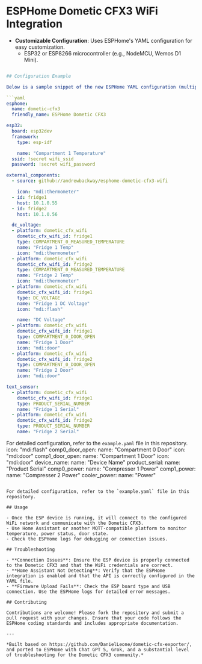 # ESPHome Dometic CFX3 WiFi Integration

- **Customizable Configuration**: Uses ESPHome's YAML configuration for easy customization.
  - ESP32 or ESP8266 microcontroller (e.g., NodeMCU, Wemos D1 Mini).
```yaml

## Configuration Example

Below is a sample snippet of the new ESPHome YAML configuration (multiple fridges supported):

```yaml
esphome:
  name: dometic-cfx3
  friendly_name: ESPHome Dometic CFX3

esp32:
  board: esp32dev
  framework:
    type: esp-idf

    name: "Compartment 1 Temperature"
  ssid: !secret wifi_ssid
  password: !secret wifi_password

external_components:
  - source: github://andrewbackway/esphome-dometic-cfx3-wifi

    icon: "mdi:thermometer"
  - id: fridge1
    host: 10.1.0.55
  - id: fridge2
    host: 10.1.0.56

  dc_voltage:
  - platform: dometic_cfx_wifi
    dometic_cfx_wifi_id: fridge1
    type: COMPARTMENT_0_MEASURED_TEMPERATURE
    name: "Fridge 1 Temp"
    icon: "mdi:thermometer"
  - platform: dometic_cfx_wifi
    dometic_cfx_wifi_id: fridge2
    type: COMPARTMENT_0_MEASURED_TEMPERATURE
    name: "Fridge 2 Temp"
    icon: "mdi:thermometer"
  - platform: dometic_cfx_wifi
    dometic_cfx_wifi_id: fridge1
    type: DC_VOLTAGE
    name: "Fridge 1 DC Voltage"
    icon: "mdi:flash"

    name: "DC Voltage"
  - platform: dometic_cfx_wifi
    dometic_cfx_wifi_id: fridge1
    type: COMPARTMENT_0_DOOR_OPEN
    name: "Fridge 1 Door"
    icon: "mdi:door"
  - platform: dometic_cfx_wifi
    dometic_cfx_wifi_id: fridge2
    type: COMPARTMENT_0_DOOR_OPEN
    name: "Fridge 2 Door"
    icon: "mdi:door"

text_sensor:
  - platform: dometic_cfx_wifi
    dometic_cfx_wifi_id: fridge1
    type: PRODUCT_SERIAL_NUMBER
    name: "Fridge 1 Serial"
  - platform: dometic_cfx_wifi
    dometic_cfx_wifi_id: fridge2
    type: PRODUCT_SERIAL_NUMBER
    name: "Fridge 2 Serial"
```

For detailed configuration, refer to the `example.yaml` file in this repository.
    icon: "mdi:flash"
  comp0_door_open:
    name: "Compartment 0 Door"
    icon: "mdi:door"
  comp1_door_open:
    name: "Compartment 1 Door"
    icon: "mdi:door"
  device_name:
    name: "Device Name"
  product_serial:
    name: "Product Serial"
  comp0_power:
    name: "Compresser 1 Power"
  comp1_power:
    name: "Compresser 2 Power"
  cooler_power:
    name: "Power"
```

For detailed configuration, refer to the `example.yaml` file in this repository.

## Usage

- Once the ESP device is running, it will connect to the configured WiFi network and communicate with the Dometic CFX3.
- Use Home Assistant or another MQTT-compatible platform to monitor temperature, power status, door state.
- Check the ESPHome logs for debugging or connection issues.

## Troubleshooting

- **Connection Issues**: Ensure the ESP device is properly connected to the Dometic CFX3 and that the WiFi credentials are correct.
- **Home Assistant Not Detecting**: Verify that the ESPHome integration is enabled and that the API is correctly configured in the YAML file.
- **Firmware Upload Fails**: Check the ESP board type and USB connection. Use the ESPHome logs for detailed error messages.

## Contributing

Contributions are welcome! Please fork the repository and submit a pull request with your changes. Ensure that your code follows the ESPHome coding standards and includes appropriate documentation.

---

*Built based on https://github.com/DanielLeone/dometic-cfx-exporter/, and ported to ESPHome with Chat GPT 5, Grok, and a substantial level of troubleshooting for the Dometic CFX3 community.*